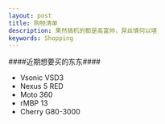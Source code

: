 ```yaml
---
layout: post
title: 购物清单
description: 果然搞机的都是高富帅，屌丝情何以堪
keywords: Shopping 
---
```


####近期想要买的东东####


* Vsonic VSD3
* Nexus 5 RED
* Moto 360 
* rMBP 13
* Cherry G80-3000
